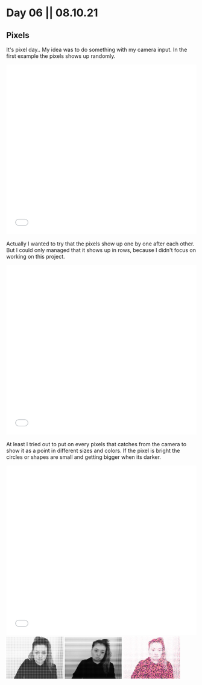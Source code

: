 # Day 06 || 08.10.21

## Pixels

It's pixel day..
 My idea was to do something with my camera input.
In the first example the pixels shows up randomly. 

<iframe src="../content/day06/01/embed.html" width="100%" height="450" frameborder="no"></iframe>

Actually I wanted to try that the pixels show up one by one after each other. But I could only managed that it shows up in rows, because I didn't focus on working on this project.
<iframe src="../content/day06/02/embed.html" width="100%" height="450" frameborder="no"></iframe>

At least I tried out to put on every pixels that catches from the camera to show it as a point in different sizes and colors. If the pixel is bright the circles or shapes are small and getting bigger when its darker.

<iframe src="../content/day06/03/embed.html" width="100%" height="450" frameborder="no"></iframe>

<img src="../content/day06/03/itsMe1.png" width="30%">
<img src="../content/day06/03/itsMe2.png" width="30%">
<img src="../content/day06/03/itsMe3.png" width="30%">

